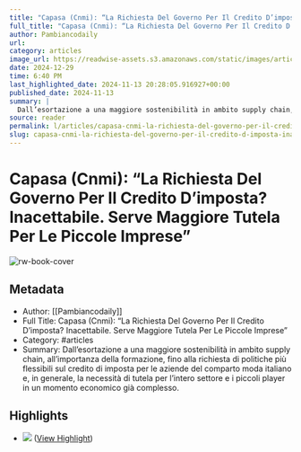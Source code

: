 ```yaml
---
title: "Capasa (Cnmi): “La Richiesta Del Governo Per Il Credito D’imposta? Inacettabile. Serve Maggiore Tutela Per Le Piccole Imprese”"
full_title: "Capasa (Cnmi): “La Richiesta Del Governo Per Il Credito D’imposta? Inacettabile. Serve Maggiore Tutela Per Le Piccole Imprese”"
author: Pambiancodaily
url: 
category: articles
image_url: https://readwise-assets.s3.amazonaws.com/static/images/article2.74d541386bbf.png
date: 2024-12-29
time: 6:40 PM
last_highlighted_date: 2024-11-13 20:28:05.916927+00:00
published_date: 2024-11-13
summary: |
  Dall’esortazione a una maggiore sostenibilità in ambito supply chain, all’importanza della formazione, fino alla richiesta di politiche più flessibili sul credito di imposta per le aziende del comparto moda italiano e, in generale, la necessità di tutela per l’intero settore e i piccoli player in un momento economico già complesso.
source: reader
permalink: l/articles/capasa-cnmi-la-richiesta-del-governo-per-il-credito-d-imposta-inacettabile-serve-maggiore-tutela-per-le-piccole-imprese
slug: capasa-cnmi-la-richiesta-del-governo-per-il-credito-d-imposta-inacettabile-serve-maggiore-tutela-per-le-piccole-imprese
---
```

# Capasa (Cnmi): “La Richiesta Del Governo Per Il Credito D’imposta? Inacettabile. Serve Maggiore Tutela Per Le Piccole Imprese”

![rw-book-cover](https://readwise-assets.s3.amazonaws.com/static/images/article2.74d541386bbf.png)

## Metadata
- Author: [[Pambiancodaily]]
- Full Title: Capasa (Cnmi): “La Richiesta Del Governo Per Il Credito D’imposta? Inacettabile. Serve Maggiore Tutela Per Le Piccole Imprese”
- Category: #articles
- Summary: Dall’esortazione a una maggiore sostenibilità in ambito supply chain, all’importanza della formazione, fino alla richiesta di politiche più flessibili sul credito di imposta per le aziende del comparto moda italiano e, in generale, la necessità di tutela per l’intero settore e i piccoli player in un momento economico già complesso.

## Highlights
- ![](https://adagiofe.neodatagroup.com/ad/confirm.jsp?x=472977.882773.654567.11248.1025.moda|https_www_pambianconews_com_newsletter_newsletter_22_.gdpr_0..0.2.1731499902652.0.&r=https://ac.neodatagroup.com/img_uploads/567/1025_654567_2_NL_EDITORIALE_MAGAZINE_2024_n5__1_.jpg) ([View Highlight](https://read.readwise.io/read/01jckkcegsmvx1kqvx4x18d9dz))


